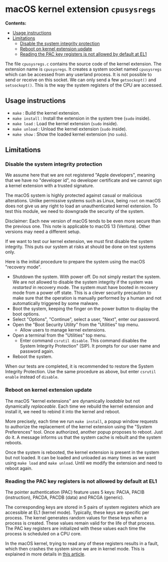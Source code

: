 # macOS kernel extension `cpusysregs`

**Contents:**

* [Usage instructions](#usage-instructions)
* [Limitations](#limitations)
  * [Disable the system integrity protection](#disable-the-system-integrity-protection)
  * [Reboot on kernel extension update](#reboot-on-kernel-extension-update)
  * [Reading the PAC key registers is not allowed by default at EL1](#reading-the-pac-key-registers-is-not-allowed-by-default-at-el1)

The file `cpusysregs.c` contains the source code of the kernel extension. The extension name is `cpusysregs`.
It creates a system socket named `cpusysregs` which can be accessed from any userland process.
It is not possible to send or receive on this socket. We can only send a few `getsockopt()`
and `setsockopt()`. This is the way the system registers of the CPU are accessed.

## Usage instructions

- `make` : Build the kernel extension.
- `make install` : Install the extension in the system tree (`sudo` inside).
- `make load` : Load the kernel extension (`sudo` inside).
- `make unload` : Unload the kernel extension (`sudo` inside).
- `make show` : Show the loaded kernel extension (no `sudo`).

## Limitations

### Disable the system integrity protection

We assume here that we are not registered "Apple developers", meaning that we
have no "developer id", no developer certificate and we cannot sign a kernel
extension with a trusted signature.

The macOS system is highly protected against casual or malicious alterations.
Unlike permissive systems such as Linux, being `root` on macOS does not give us any
right to load an unauthenticated kernel extension. To test this module, we need to
downgrade the security of the system.

Disclaimer: Each new version of macOS tends to be even more secure than the
previous one. This note is applicable to macOS 13 (Ventura). Other versions
may need a different setup.

If we want to test our kernel extension, we must first disable the system integrity.
This puts our system at risks at should be done on test systems only.

Here is the initial procedure to prepare the system using the macOS "recovery mode".

- Shutdown the system. With power off. Do not simply restart the system. We are not
  allowed to disable the system integrity if the system was _restarted_ in recovery mode.
  The system must have booted in recovery mode from a power off state. This is a clever
  security precaution to make sure that the operation is manually performed by a human
  and not automatically triggered by some malware.
- Boot the system, keeping the finger on the power button to display the boot options.
- Select "Options", "Continue", select a user, "Next", enter our password.
- Open the "Boot Security Utility" from the "Utilities" top menu.
  - Allow users to manage kernel extensions.
- Open a terminal from the "Utilities" top menu.
  - Enter command `csrutil disable`. This command disables the System Integrity Protection"
    (SIP). It prompts for our user name and password again.
- Reboot the system.

When our tests are completed, it is recommended to restore the System Integrity Protection.
Use the same procedure as above, but enter `csrutil enable` instead of `disable`.

### Reboot on kernel extension update

The macOS "kernel extensions" are dynamically _loadable_ but not dynamically _replaceable_.
Each time we rebuild the kernel extension and install it, we need to rebind it into the
kernel and reboot.

More precisely, each time we run `make install`, a popup window requests to authorize the
replacement of the kernel extension using the "System Preferences" tool. Once authorized,
another popup proposes to reboot. Just do it. A message informs us that the system cache
is rebuilt and the system reboots.

Once the system is rebooted, the kernel extension is present in the system but not loaded.
It can be loaded and unloaded as many times as we want using `make load` and `make unload`.
Until we modify the extension and need to reboot again.

### Reading the PAC key registers is not allowed by default at EL1

The pointer authentication (PAC) feature uses 5 keys: PACIA, PACIB (instruction), PACDA,
PACDB (data) and PACGA (generic).

The corresponding keys are stored in 5 pairs of system registers which are accessible
at EL1 (kernel mode). Typically, these keys are specific per process. The kernel generates
random values for these keys when a process is created. These values remain valid for the
life of that process. The PAC key registers are initialized with these values each time the
process is scheduled on a CPU core.

In the macOS kernel, trying to read any of these registers results in a fault, which then
crashes the system since we are in kernel mode. This is explained in more details in
[this article](https://gist.github.com/lelegard/009cbdae78e5993ed9e02160b9130d7f).
